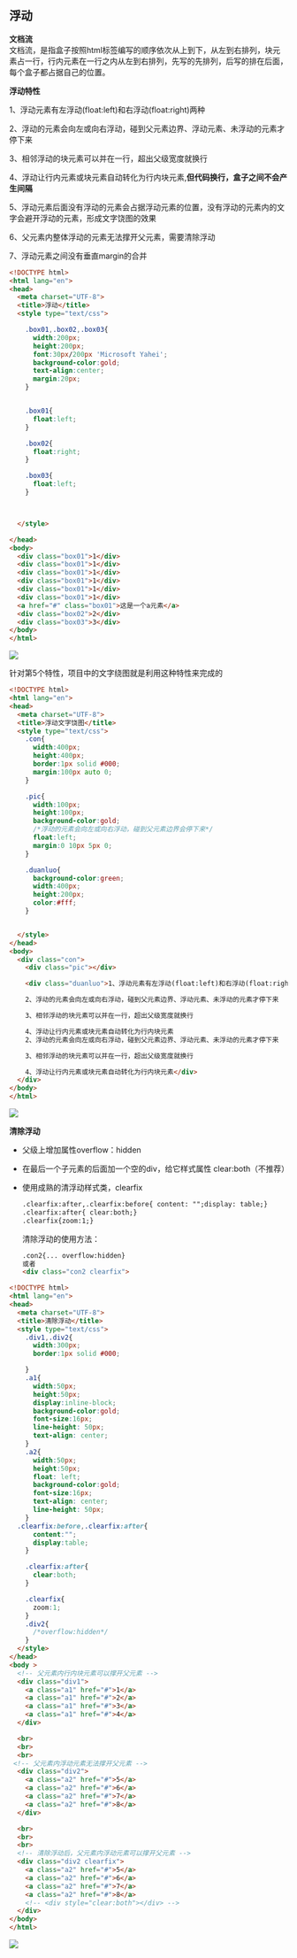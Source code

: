 ## 浮动

**文档流**  
文档流，是指盒子按照html标签编写的顺序依次从上到下，从左到右排列，块元素占一行，行内元素在一行之内从左到右排列，先写的先排列，后写的排在后面，每个盒子都占据自己的位置。

**浮动特性**

1、浮动元素有左浮动\(float:left\)和右浮动\(float:right\)两种

2、浮动的元素会向左或向右浮动，碰到父元素边界、浮动元素、未浮动的元素才停下来

3、相邻浮动的块元素可以并在一行，超出父级宽度就换行

4、浮动让行内元素或块元素自动转化为行内块元素,**但代码换行，盒子之间不会产生间隔**

5、浮动元素后面没有浮动的元素会占据浮动元素的位置，没有浮动的元素内的文字会避开浮动的元素，形成文字饶图的效果

6、父元素内整体浮动的元素无法撑开父元素，需要清除浮动

7、浮动元素之间没有垂直margin的合并

```html
<!DOCTYPE html>
<html lang="en">
<head>
  <meta charset="UTF-8">
  <title>浮动</title>
  <style type="text/css">

    .box01,.box02,.box03{
      width:200px;
      height:200px;
      font:30px/200px 'Microsoft Yahei';
      background-color:gold;
      text-align:center;
      margin:20px;
    }


    .box01{
      float:left;
    }

    .box02{
      float:right;
    }

    .box03{
      float:left;
    }



  </style>

</head>
<body>
  <div class="box01">1</div>
  <div class="box01">1</div>
  <div class="box01">1</div>
  <div class="box01">1</div>
  <div class="box01">1</div>
  <div class="box01">1</div>
  <a href="#" class="box01">这是一个a元素</a>
  <div class="box02">2</div>
  <div class="box03">3</div>
</body>
</html>
```

![](/css/代码/022.jpg)

针对第5个特性，项目中的文字绕图就是利用这种特性来完成的

```html
<!DOCTYPE html>
<html lang="en">
<head>
  <meta charset="UTF-8">
  <title>浮动文字饶图</title>
  <style type="text/css">
    .con{
      width:400px;
      height:400px;
      border:1px solid #000;
      margin:100px auto 0;
    }

    .pic{
      width:100px;
      height:100px;
      background-color:gold;
      /*浮动的元素会向左或向右浮动，碰到父元素边界会停下来*/
      float:left;
      margin:0 10px 5px 0;
    }

    .duanluo{
      background-color:green;
      width:400px;
      height:200px;
      color:#fff;
    }


  </style>
</head>
<body>
  <div class="con">
    <div class="pic"></div>

    <div class="duanluo">1、浮动元素有左浮动(float:left)和右浮动(float:right)两种

    2、浮动的元素会向左或向右浮动，碰到父元素边界、浮动元素、未浮动的元素才停下来

    3、相邻浮动的块元素可以并在一行，超出父级宽度就换行

    4、浮动让行内元素或块元素自动转化为行内块元素
    2、浮动的元素会向左或向右浮动，碰到父元素边界、浮动元素、未浮动的元素才停下来

    3、相邻浮动的块元素可以并在一行，超出父级宽度就换行

    4、浮动让行内元素或块元素自动转化为行内块元素</div>
  </div>
</body>
</html>
```

![](/css/代码/023.png)

**清除浮动**

* 父级上增加属性overflow：hidden
* 在最后一个子元素的后面加一个空的div，给它样式属性 clear:both（不推荐）
* 使用成熟的清浮动样式类，clearfix

  ```html
  .clearfix:after,.clearfix:before{ content: "";display: table;}
  .clearfix:after{ clear:both;}
  .clearfix{zoom:1;}
  ```

  清除浮动的使用方法：

  ```html
  .con2{... overflow:hidden}
  或者
  <div class="con2 clearfix">
  ```

```html
<!DOCTYPE html>
<html lang="en">
<head>
  <meta charset="UTF-8">
  <title>清除浮动</title>
  <style type="text/css">
    .div1,.div2{
      width:300px;
      border:1px solid #000;

    }
    .a1{
      width:50px;
      height:50px;
      display:inline-block;
      background-color:gold;
      font-size:16px;
      line-height: 50px;
      text-align: center;
    }
    .a2{
      width:50px;
      height:50px;
      float: left;
      background-color:gold;
      font-size:16px;
      text-align: center;
      line-height: 50px;
    }
  .clearfix:before,.clearfix:after{
      content:"";
      display:table;
    }

    .clearfix:after{
      clear:both;
    }

    .clearfix{
      zoom:1;
    }
    .div2{
      /*overflow:hidden*/
    }
  </style>
</head>
<body > 
  <!-- 父元素内行内块元素可以撑开父元素 -->
  <div class="div1">
    <a class="a1" href="#">1</a>
    <a class="a1" href="#">2</a>
    <a class="a1" href="#">3</a>
    <a class="a1" href="#">4</a>
  </div>

  <br>
  <br>
  <br>
 <!-- 父元素内浮动元素无法撑开父元素 -->
  <div class="div2">
    <a class="a2" href="#">5</a>
    <a class="a2" href="#">6</a>
    <a class="a2" href="#">7</a>
    <a class="a2" href="#">8</a>
  </div>

  <br>
  <br>
  <br>
  <!-- 清除浮动后，父元素内浮动元素可以撑开父元素 -->
  <div class="div2 clearfix">
    <a class="a2" href="#">5</a>
    <a class="a2" href="#">6</a>
    <a class="a2" href="#">7</a>
    <a class="a2" href="#">8</a>
    <!-- <div style="clear:both"></div> -->
  </div>
</body>
</html>
```

![](/css/代码/024.png)

